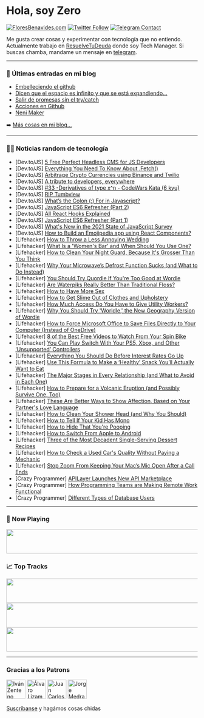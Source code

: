 # Hola, soy Zero

[![FloresBenavides.com](https://img.shields.io/website?down_message=oops&label=MiBlog&style=for-the-badge&up_message=online&url=https%3A%2F%2Ffloresbenavides.com)](https://floresbenavides.com) [![Twitter Follow](https://img.shields.io/twitter/follow/ZeroDragon?color=%231DA1F2&label=Follow&logo=twitter&logoColor=ffffff&style=for-the-badge)](https://twitter.com/zerodragon) [![Telegram Contact](https://img.shields.io/badge/escr%C3%ADbeme-ZeroDragon-%2326A5E4?style=for-the-badge&logo=telegram)](https://t.me/zerodragon)

Me gusta crear cosas y experimentar con tecnología que no entiendo.
Actualmente trabajo en [ResuelveTuDeuda](http://github.com/resuelve) donde soy Tech Manager.
Si buscas chamba, mandame un mensaje en [telegram](https://t.me/zerodragon).

---

### 📕 Últimas entradas en mi blog
<!-- BLOG-POST-LIST:START -->
- [Embelleciendo el github](https://floresbenavides.com/embelleciendo-el-github/)
- [Dicen que el espacio es infinito y que se está expandiendo…](https://floresbenavides.com/dicen-que-el-espacio-es-infinito-y-que-se-esta-expandiendo/)
- [Salir de promesas sin el try/catch](https://floresbenavides.com/salir-de-promesas-sin-el-try-catch/)
- [Acciones en Github](https://floresbenavides.com/acciones-en-github/)
- [Neni Maker](https://floresbenavides.com/neni-maker/)
<!-- BLOG-POST-LIST:END -->

➡️ [Más cosas en mi blog...](https://floresbenavides.com)

---

### 👨‍💻 Noticias random de tecnología
<!-- TECH-POSTS:START -->
- [Dev.to/JS] [5 Free Perfect Headless CMS for JS Developers](https://dev.to/ranaharoon3222/5-free-perfect-headless-cms-for-js-developers-1hd3)
- [Dev.to/JS] [Everything You Need To Know About .Fetch&lpar;&rpar;](https://dev.to/kadeesterline/everything-you-need-to-know-about-fetch-3ndf)
- [Dev.to/JS] [Arbitrage Crypto Currencies using Binance and Twilio](https://dev.to/buildable/arbitrage-crypto-currencies-using-binance-and-twilio-146l)
- [Dev.to/JS] [A tribute to developers, everywhere](https://dev.to/buildable/a-tribute-to-developers-everywhere-3kli)
- [Dev.to/JS] [#33 -Derivatives of type x^n - CodeWars Kata &lpar;6 kyu&rpar;](https://dev.to/cesar__dlr/33-derivatives-of-type-xn-codewars-kata-6-kyu-4p97)
- [Dev.to/JS] [RIP Tumbview](https://dev.to/toust/rip-tumbview-17i2)
- [Dev.to/JS] [What’s the Colon &lpar;:&rpar; For in Javascript?](https://dev.to/badcodernocookie/whats-the-colon-for-in-javascript-52f0)
- [Dev.to/JS] [JavaScript ES6 Refresher &lpar;Part 2&rpar;](https://dev.to/divyashc/javascript-es6-refresher-part-2-52j3)
- [Dev.to/JS] [All React Hooks Explained](https://dev.to/siddharthroy/all-react-hooks-explained-42p3)
- [Dev.to/JS] [JavaScript ES6 Refresher &lpar;Part 1&rpar;](https://dev.to/divyashc/javascript-es6-refresher-50n7)
- [Dev.to/JS] [What&#39;s New in the 2021 State of JavaScript Survey](https://dev.to/sachagreif/whats-new-in-the-2021-state-of-javascript-survey-4eej)
- [Dev.to/JS] [How to Build an Emojipedia app using React Components?](https://dev.to/hr21don/how-to-build-an-emojipedia-app-using-react-components-1eoh)
- [Lifehacker] [How to Throw a Less Annoying Wedding](https://lifehacker.com/how-to-throw-a-less-annoying-wedding-1848543490)
- [Lifehacker] [What Is a &#39;Women&#39;s Bar&#39; and When Should You Use One?](https://lifehacker.com/what-is-a-womens-bar-and-when-should-you-use-one-1848542973)
- [Lifehacker] [How to Clean Your Night Guard, Because It&#39;s Grosser Than You Think](https://lifehacker.com/how-to-clean-your-night-guard-because-its-grosser-than-1848541987)
- [Lifehacker] [Why Your Microwave’s Defrost Function Sucks &lpar;and What to Do Instead&rpar;](https://lifehacker.com/why-your-microwave-s-defrost-function-sucks-and-what-t-1848535823)
- [Lifehacker] [You Should Try Quordle If You&#39;re Too Good at Wordle](https://lifehacker.com/you-should-try-quordle-if-youre-too-good-at-wordle-1848540319)
- [Lifehacker] [Are Waterpiks Really Better Than Traditional Floss?](https://lifehacker.com/are-waterpiks-really-better-than-traditional-floss-1848540271)
- [Lifehacker] [How to Have More Sex](https://lifehacker.com/how-to-have-more-sex-1848540278)
- [Lifehacker] [How to Get Slime Out of Clothes and Upholstery](https://lifehacker.com/how-to-get-slime-out-of-clothes-and-upholstery-1848539844)
- [Lifehacker] [How Much Access Do You Have to Give Utility Workers?](https://lifehacker.com/how-much-access-do-you-have-to-give-utility-workers-1848539741)
- [Lifehacker] [Why You Should Try &#39;Worldle,&#39; the New Geography Version of Wordle](https://lifehacker.com/why-you-should-try-worldle-the-new-geography-version-o-1848539965)
- [Lifehacker] [How to Force Microsoft Office to Save Files Directly to Your Computer &lpar;Instead of OneDrive&rpar;](https://lifehacker.com/how-to-force-microsoft-office-to-save-files-directly-to-1848539698)
- [Lifehacker] [8 of the Best Free Videos to Watch From Your Spin Bike](https://lifehacker.com/8-of-the-best-free-videos-to-watch-from-your-spin-bike-1848535632)
- [Lifehacker] [You Can Play Switch With Your PS5, Xbox, and Other ‘Unsupported’ Controllers](https://lifehacker.com/you-can-play-switch-with-your-ps5-xbox-and-other-uns-1848535908)
- [Lifehacker] [Everything You Should Do Before Interest Rates Go Up](https://lifehacker.com/everything-you-should-do-before-interest-rates-go-up-1848537909)
- [Lifehacker] [Use This Formula to Make a ‘Healthy’ Snack You’ll Actually Want to Eat](https://lifehacker.com/use-this-formula-to-make-a-healthy-snack-you-ll-actua-1848534922)
- [Lifehacker] [The Major Stages in Every Relationship &lpar;and What to Avoid in Each One&rpar;](https://lifehacker.com/the-major-stages-in-every-relationship-and-what-to-avo-1848534287)
- [Lifehacker] [How to Prepare for a Volcanic Eruption &lpar;and Possibly Survive One, Too&rpar;](https://lifehacker.com/how-to-prepare-for-a-volcanic-eruption-and-possibly-su-1848534404)
- [Lifehacker] [These Are Better Ways to Show Affection, Based on Your Partner&#39;s Love Language](https://lifehacker.com/these-are-better-ways-to-show-affection-based-on-your-1848534085)
- [Lifehacker] [How to Clean Your Shower Head &lpar;and Why You Should&rpar;](https://lifehacker.com/how-to-clean-your-shower-head-and-why-you-should-1848535813)
- [Lifehacker] [How to Tell If Your Kid Has Mono](https://lifehacker.com/how-to-tell-if-your-kid-has-mono-1848534930)
- [Lifehacker] [How to Hide That You&#39;re Pooping](https://lifehacker.com/how-to-hide-that-youre-pooping-1848515520)
- [Lifehacker] [How to Switch From Apple to Android](https://lifehacker.com/how-to-switch-from-apple-to-android-1848532979)
- [Lifehacker] [Three of the Most Decadent Single-Serving Dessert Recipes](https://lifehacker.com/three-of-the-most-decadent-single-serving-dessert-recip-1848532961)
- [Lifehacker] [How to Check a Used Car&#39;s Quality Without Paying a Mechanic](https://lifehacker.com/how-to-check-a-used-cars-quality-without-paying-a-mecha-1848533292)
- [Lifehacker] [Stop Zoom From Keeping Your Mac’s Mic Open After a Call Ends](https://lifehacker.com/stop-zoom-from-keeping-your-mac-s-mic-open-after-a-call-1848533430)
- [Crazy Programmer] [APILayer Launches New API Marketplace](https://www.thecrazyprogrammer.com/2022/02/apilayer-launches-new-api-marketplace.html)
- [Crazy Programmer] [How Programming Teams are Making Remote Work Functional](https://www.thecrazyprogrammer.com/2022/02/how-programming-teams-are-making-remote-work-functional.html)
- [Crazy Programmer] [Different Types of Database Users](https://www.thecrazyprogrammer.com/2022/02/types-of-database-users.html)<!-- TECH-POSTS:END -->

---

### 🎵 Now Playing
<a href="https://spotify-now-playing-dun.vercel.app/now-playing?open"><img src="https://spotify-now-playing-dun.vercel.app/now-playing" width="540" height="64"></a>

### 📈 Top Tracks
<a href="https://spotify-now-playing-dun.vercel.app/top-tracks?i=1&open"><img src="https://spotify-now-playing-dun.vercel.app/top-tracks?i=1" width="540" height="64"></a>
<a href="https://spotify-now-playing-dun.vercel.app/top-tracks?i=2&open"><img src="https://spotify-now-playing-dun.vercel.app/top-tracks?i=2" width="540" height="64"></a>
<a href="https://spotify-now-playing-dun.vercel.app/top-tracks?i=3&open"><img src="https://spotify-now-playing-dun.vercel.app/top-tracks?i=3" width="540" height="64"></a>

---

### Gracias a los Patrons
[<img src="https://avatars.githubusercontent.com/u/243380?v=4" alt="Iván Zenteno" width="50px">](https://github.com/k001) [<img src="https://avatars.githubusercontent.com/u/19955639?v=4" alt="Álvaro Lizama" width="50px">](https://github.com/alvarolizama) [<img src="https://avatars.githubusercontent.com/u/2718753?v=4" alt="Juan Carlos Ruiz" width="50px">](https://github.com/JuanCrg90) [<img src="https://avatars.githubusercontent.com/u/37025?v=4" alt="Jorge Medrano" width="50px">](https://github.com/h1pp1e) 

[Suscríbanse](https://www.patreon.com/zerodragon) y hagámos cosas chidas
